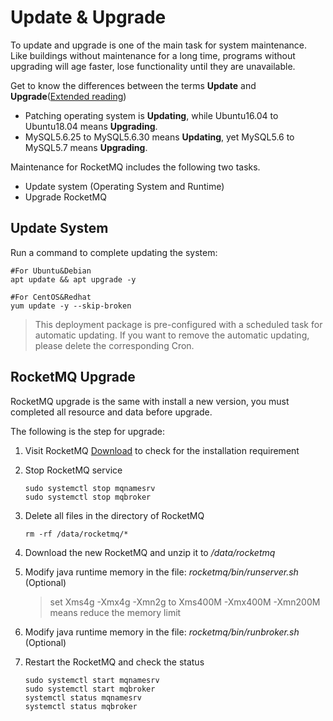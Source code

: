 # Update & Upgrade

To update and upgrade is one of the main task for system maintenance. Like buildings without maintenance for a long time, programs without upgrading will age faster, lose functionality until they are unavailable.

Get to know the differences between the terms **Update** and **Upgrade**([Extended reading](https://support.websoft9.com/docs/faq/tech-upgrade.html#update-vs-upgrade))
- Patching operating system is **Updating**, while Ubuntu16.04 to Ubuntu18.04 means **Upgrading**.
- MySQL5.6.25 to MySQL5.6.30 means **Updating**, yet MySQL5.6 to MySQL5.7 means **Upgrading**.

Maintenance for RocketMQ includes the following two tasks.

- Update system (Operating System and Runtime) 
- Upgrade RocketMQ

## Update System 

Run a command to complete updating the system:

``` shell
#For Ubuntu&Debian
apt update && apt upgrade -y

#For CentOS&Redhat
yum update -y --skip-broken
```
> This deployment package is pre-configured with a scheduled task for automatic updating. If you want to remove the automatic updating, please delete the corresponding Cron.

## RocketMQ Upgrade

RocketMQ upgrade is the same with install a new version, you must completed all resource and data before upgrade.

The following is the step for upgrade:

1. Visit RocketMQ [Download](http://rocketmq.apache.org/docs/quick-start/) to check for the installation requirement

2. Stop RocketMQ service
    ```
    sudo systemctl stop mqnamesrv
    sudo systemctl stop mqbroker
    ```
3. Delete all files in the directory of RocketMQ 
   ```
   rm -rf /data/rocketmq/*
   ```
4. Download the new RocketMQ and unzip it to */data/rocketmq*

5. Modify java runtime memory in the file: *rocketmq/bin/runserver.sh* (Optional)

   > set Xms4g -Xmx4g -Xmn2g to Xms400M -Xmx400M -Xmn200M means reduce the memory limit

6. Modify java runtime memory in the file: *rocketmq/bin/runbroker.sh* (Optional)

7. Restart the RocketMQ and check the status
    ```
    sudo systemctl start mqnamesrv
    sudo systemctl start mqbroker
    systemctl status mqnamesrv
    systemctl status mqbroker
    ```